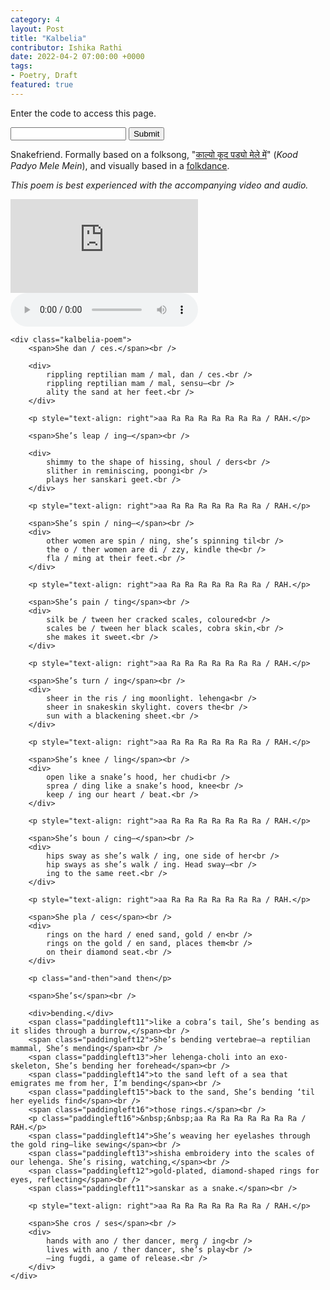 ```yaml
---
category: 4
layout: Post
title: "Kalbelia"
contributor: Ishika Rathi
date: 2022-04-2 07:00:00 +0000
tags: 
- Poetry, Draft
featured: true
---
```


<div class="lock" id="lock">
    <div class="access">
        <p>Enter the code to access this page.</p>
        <input type="text" id="code">
        <button onclick="access()">Submit</button>
    </div>
    <script>
        document.window = addEventListener('keypress', function(e) {
            if(e.keyCode == 13) {
                access();
            }
        })
        function access() {
            let input = document.getElementById('code').value;
            if(input === "ishika") {
                document.getElementById("lock").className = "hidden";
            }
        }
    </script>
</div>


<p>Snakefriend. Formally based on a folksong, "<a href="https://www.youtube.com/watch?v=ABTiXsmc1HI" target="_blank" rel="noopener">काल्यो कूद पड्यो मेले में</a>" (<em>Kood Padyo Mele Mein</em>), 
    and visually based in a <a href="https://www.youtube.com/watch?v=RGGmW5CQmdw&t=429s" target="_blank" rel="noopener">folkdance</a>. 
</p>

<p id="note"><em>This poem is best experienced with the accompanying video and audio.</em></p>

<div class="kalbelia">
    <div class="center kalbelia-media">
        <iframe src="https://www.youtube.com/embed/RGGmW5CQmdw?start=429&autoplay=1&mute=1" 
            title="YouTube video player" frameborder="0" 
            allow="accelerometer; autoplay; clipboard-write; encrypted-media; gyroscope; picture-in-picture" 
            allowfullscreen>
        </iframe>
        <br />
        <audio id="folksong" controls loop>
            <source src="{{ site.baseurl }}/assets/kalbelia.mp3" type="audio/mpeg" >
            Your browser does not support this audio element.
        </audio>
        <script>
            document.getElementById('folksong').volume = 0.05;
            console.log(window.innerWidth);
            if(window.innerWidth <= 768) {
                let note = document.getElementById('note');
                note.innerHTML += '<br /><strong>For the best viewing experience, we suggest using a larger display.</strong>';
            }
        </script>
    </div>

    <div class="kalbelia-poem">
        <span>She dan / ces.</span><br />

        <div>
            rippling reptilian mam / mal, dan / ces.<br />
            rippling reptilian mam / mal, sensu—<br />
            ality the sand at her feet.<br />
        </div>
    
        <p style="text-align: right">aa Ra Ra Ra Ra Ra Ra Ra / RAH.</p>
    
        <span>She’s leap / ing—</span><br />
    
        <div>
            shimmy to the shape of hissing, shoul / ders<br />
            slither in reminiscing, poongi<br />
            plays her sanskari geet.<br />
        </div>
    
        <p style="text-align: right">aa Ra Ra Ra Ra Ra Ra Ra / RAH.</p>
    
        <span>She’s spin / ning—</span><br />
        <div>
            other women are spin / ning, she’s spinning til<br />
            the o / ther women are di / zzy, kindle the<br />
            fla / ming at their feet.<br />
        </div>
    
        <p style="text-align: right">aa Ra Ra Ra Ra Ra Ra Ra / RAH.</p>
    
        <span>She’s pain / ting</span><br />
        <div>
            silk be / tween her cracked scales, coloured<br />
            scales be / tween her black scales, cobra skin,<br />
            she makes it sweet.<br />
        </div>
    
        <p style="text-align: right">aa Ra Ra Ra Ra Ra Ra Ra / RAH.</p>
    
        <span>She’s turn / ing</span><br />
        <div>
            sheer in the ris / ing moonlight. lehenga<br />
            sheer in snakeskin skylight. covers the<br />
            sun with a blackening sheet.<br />
        </div>
    
        <p style="text-align: right">aa Ra Ra Ra Ra Ra Ra Ra / RAH.</p>
    
        <span>She’s knee / ling</span><br />
        <div>
            open like a snake’s hood, her chudi<br />
            sprea / ding like a snake’s hood, knee<br />
            keep / ing our heart / beat.<br />
        </div>
    
        <p style="text-align: right">aa Ra Ra Ra Ra Ra Ra Ra / RAH.</p>
    
        <span>She’s boun / cing—</span><br />
        <div>
            hips sway as she’s walk / ing, one side of her<br />
            hip sways as she’s walk / ing. Head sway—<br />
            ing to the same reet.<br />
        </div>
    
        <p style="text-align: right">aa Ra Ra Ra Ra Ra Ra Ra / RAH.</p>
    
        <span>She pla / ces</span><br />
        <div>
            rings on the hard / ened sand, gold / en<br />
            rings on the gold / en sand, places them<br />
            on their diamond seat.<br />
        </div>
    
        <p class="and-then">and then</p>
    
        <span>She’s</span><br />
    
        <div>bending.</div>
        <span class="paddingleft11">like a cobra’s tail, She’s bending as it slides through a burrow,</span><br />
        <span class="paddingleft12">She’s bending vertebrae—a reptilian mammal, She’s mending</span><br />
        <span class="paddingleft13">her lehenga-choli into an exo-skeleton, She’s bending her forehead</span><br />
        <span class="paddingleft14">to the sand left of a sea that emigrates me from her, I’m bending</span><br />
        <span class="paddingleft15">back to the sand, She’s bending ‘til her eyelids find</span><br />
        <span class="paddingleft16">those rings.</span><br />
        <p class="paddingleft16">&nbsp;&nbsp;aa Ra Ra Ra Ra Ra Ra Ra / RAH.</p>
        <span class="paddingleft14">She’s weaving her eyelashes through the gold ring—like sewing</span><br />
        <span class="paddingleft13">shisha embroidery into the scales of our lehenga. She’s rising, watching,</span><br />
        <span class="paddingleft12">gold-plated, diamond-shaped rings for eyes, reflecting</span><br />
        <span class="paddingleft11">sanskar as a snake.</span><br />
    
        <p style="text-align: right">aa Ra Ra Ra Ra Ra Ra Ra / RAH.</p>
    
        <span>She cros / ses</span><br />
        <div>
            hands with ano / ther dancer, merg / ing<br />
            lives with ano / ther dancer, she’s play<br />
            —ing fugdi, a game of release.<br />
        </div>
    </div>
</div>